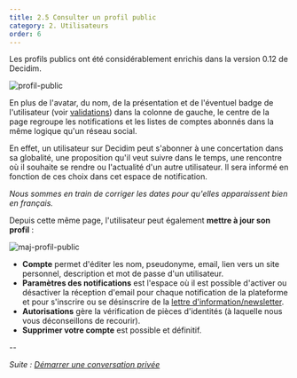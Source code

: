 ```yaml
---
title: 2.5 Consulter un profil public
category: 2. Utilisateurs
order: 6
---
```


Les profils publics ont été considérablement enrichis dans la version 0.12 de Decidim. 

![profil-public]({{site.baseurl}}/uploads/2-5-1-profil-public.png)

En plus de l'avatar, du nom, de la présentation et de l'éventuel badge de l'utilisateur (voir [validations]({{site.baseurl}}/2-utilisateurs/9-validations/)) dans la colonne de gauche, le centre de la page regroupe les notifications et les listes de comptes abonnés dans la même logique qu'un réseau social. 

En effet, un utilisateur sur Decidim peut s'abonner à une concertation dans sa globalité, une proposition qu'il veut suivre dans le temps, une rencontre où il souhaite se rendre ou l'actualité d'un autre utilisateur. Il sera informé en fonction de ces choix dans cet espace de notification. 

*Nous sommes en train de corriger les dates pour qu'elles apparaissent bien en français.*

Depuis cette même page, l'utilisateur peut également **mettre à jour son profil** : 

![maj-profil-public]({{site.baseurl}}/uploads/2-5-2-maj-profil-public.png)

- **Compte** permet d'éditer les nom, pseudonyme, email, lien vers un site personnel, description et mot de passe d'un utilisateur. 
- **Paramètres des notifications** est l'espace où il est possible d'activer ou désactiver la réception d'email pour chaque notification de la plateforme et pour s'inscrire ou se désinscrire de la [lettre d'information/newsletter]({{site.baseurl}}/7-animation-plateforme/1-newsletters/).
- **Autorisations** gère la vérification de pièces d'identités (à laquelle nous vous déconseillons de recourir).
- **Supprimer votre compte** est possible et définitif. 

--

*Suite : [Démarrer une conversation privée]({{site.baseurl}}/2-utilisateurs/6-conversations-privees/)*
